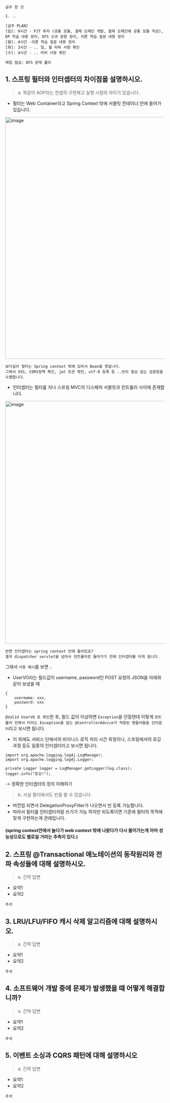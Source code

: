 ```
금주 한 것

1. ..

```


```
[금주 PLAN]
[일]: 9시간 - PJT 투자 (공통 모듈, 결제 도메인 개발, 결제 도메인에 공통 모듈 작성), DP 학습 내용 정리, DFS 신규 문항 정리, 이론 학습 질문 내용 정리
[월]: 4시간 -이론 학습 질문 내용 정리
[화]: 3시간 - .. 일, 월 미비 사항 확인
[수]: 4시간 - .. 미비 사항 확인

매일 점심: DFS 문제 풀이
```

## 1. 스프링 필터와 인터셉터의 차이점을 설명하시오.
> a. 똑같이 AOP라는 컨셉의 구현체고 실행 시점의 차이가 있습니다.
- 필터는 Web Container라고 Spring Context 밖에 서블릿 컨테이너 안에 들어가 있습니다.
<img width="764" alt="image" src="https://github.com/chanHyeoks-kingdom/f-lab-history/assets/68278903/f2a7ed78-ad24-4f86-99d2-2099ea5433f1">

```
보다싶이 필터는 Spring context 밖에 있어서 Bean을 못씁니다.
그래서 XSS, CORS정책 확인, jwt 토큰 확인, utf-8 등록 등 ..빈이 필요 없는 검증등을 수행합니다.
```

- 인터셉터는 필터를 지나 스프링 MVC의 디스패처 서블릿과 컨트롤러 사이에 존재합니다.
<img width="767" alt="image" src="https://github.com/chanHyeoks-kingdom/f-lab-history/assets/68278903/3cb9a9df-aa25-480d-a8ab-bfedfe1cbac4">

```
반면 인터셉터는 spring context 안에 들어있죠?
결국 dispatcher servlet을 넘어서 컨트롤러로 들어가기 전에 인터셉터를 타게 됩니다.
```

그래서 `사용 예시`를 보면 ..
- UserVO라는 필드값이 username, password인 POST 요청의 JSON을 아래와 같이 보냈을 때

```
{
	usermame: xxx,
	pazzword: xxx
}
```

`@Valid UserVO 로 확인`한 후, 필드 값이 이상하면 `Exception`을 던질텐데
이렇게 `컨트롤러 안에서 터지는 Exception을 잡는 @ControllerAdvice가 적용된 핸들러들을 인터셉터`라고 보시면 됩니다.



- 이 외에도 서비스 단에서의 비지니스 로직 처리 시간 측정이나, 스프링에서의 로깅 과정 등도 일종의 인터셉터라고 보시면 됩니다.
```
import org.apache.logging.log4j.LogManager;
import org.apache.logging.log4j.Logger;

private Logger logger = LogManager.getLogger(log.class);
logger.info("로깅!");
```
-> 정확한 인터셉터의 정의 이해하기

> b. 사실 필터에서도 빈을 쓸 수 있습니다.

- 버전업 되면서 DelegationProxyFilter가 나오면서 빈 등록 가능합니다.
- 따라서 필터를 인터셉터처럼 쓰기가 가능 하지만 되도록이면 기존에 필터의 목적에 맞게 구현하는게 관례입니다.

#### (spring context안에서 놀다가 web context 밖에 나왔다가 다시 들어가는게 아마 성능상으로도 별로일 거라는 추측이 있다.)



## 2. 스프링 @Transactional 애노테이션의 동작원리와 전파 속성들에 대해 설명하시오.
> a. 간략 답변
- 요약1
- 요약2
```
주석
```



## 3. LRU/LFU/FIFO 캐시 삭제 알고리즘에 대해 설명하시오.
> a. 간략 답변
- 요약1
- 요약2
```
주석
```



## 4. 소프트웨어 개발 중에 문제가 발생했을 때 어떻게 해결합니까?
> a. 간략 답변
- 요약1
- 요약2
```
주석
```


## 5. 이벤트 소싱과 CQRS 패턴에 대해 설명하시오
> a. 간략 답변
- 요약1
- 요약2
```
주석
```

